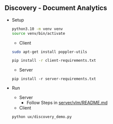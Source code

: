 ## Discovery - Document Analytics

- Setup
    ```bash
    python3.10 -m venv venv
    source venv/bin/activate
    ```
    - Client 
    ```bash
    sudo apt-get install poppler-utils

    pip install -r client-requirements.txt
    ```

    - Server
    ```
    pip install -r server-requirements.txt
    ```
<!-- 
    for x86
        - pip install https://github.com/dwani-ai/vllm-arm64/releases/download/v0.0.0.8/vllm-0.10.1.dev603+ga01e0018b.d20250813-cp312-cp312-linux_x86_64.whl
-->
- Run 

    - Server
        - Follow Steps in [server/vlm/README.md](server/vlm/README.md)
    - Client

    ```bash
    python ux/discovery_demo.py
    ```


<!-- 

docker build -t dwani/discovery_ux:latest -f client.Dockerfile .
docker push dwani/discovery_ux:latest

docker run -p 80:80 --env DWANI_API_KEY=<your_key> --env DWANI_API_BASE_URL=<your_url>  --env GPT_OSS_API_URL=<gpt_url> --env GEMMA_VLLM_IP=<gemma_ip> dwani/workshop:latest

-->